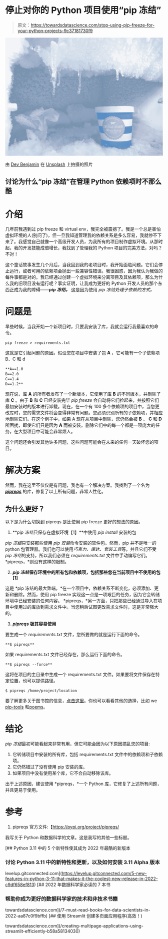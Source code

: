 # 停止对你的 Python 项目使用“pip 冻结”

> 原文：<https://towardsdatascience.com/stop-using-pip-freeze-for-your-python-projects-9c37181730f9>

![](img/8a50dff526ceba20f0e14be7d819ee59.png)

由 [Dev Benjamin](https://unsplash.com/@dev_irl?utm_source=medium&utm_medium=referral) 在 [Unsplash](https://unsplash.com?utm_source=medium&utm_medium=referral) 上拍摄的照片

## 讨论为什么“pip 冻结”在管理 Python 依赖项时不那么酷

# 介绍

几年前我遇到过 pip freeze 和 virtual env，我完全被震撼了。我是一个总是害怕虚拟环境的人(别问了)，但一旦我知道管理我的依赖关系是多么容易，我就停不下来了。我感觉自己就像一个高级开发人员，为我所有的项目制作虚拟环境。从那时起，我的开发技能成倍增长，我找到了管理我的 Python 项目的完美方法，对吗？不对！

这个童话故事发生几个月后，当我回到我的老项目时，我开始面临问题。它们会停止运行，或者可用的依赖项会抛出一些兼容性错误。我很困惑，因为我认为我做的每件事都是对的。我已经通过创建一个虚拟环境来分离项目及其依赖项，那么为什么我的旧项目没有运行呢？事实证明，让我成为更好的 Python 开发人员的那个东西正成为我的障碍——***pip 冻结。*** 这是因为使用 *pip 冻结处理子依赖的方式。*

# 问题是

早些时候，当我开始一个新项目时，只要我安装了库，我就会运行我最喜欢的命令。

```
pip freeze > requirements.txt
```

这就是它引起问题的原因。假设您在项目中安装了包 **A** ，它可能有一个子依赖项 B、C 和 d

```
**A==1.0
B==2.0
C==1.4
D==1.2**
```

现在说，库 **A** 的所有者发布了一个新版本，它使用了库 **B** 的不同版本，并删除了库 **C** 。由于 **B** 和 **C** 已经安装完毕 *pip freeze* 会自动将它们捡起来，并按照它们最初安装时的版本进行卸载。现在，在一个有 100 多个依赖项的项目中，当您更改库时，您的需求文件将会变得非常有问题。您必须识别所有的子依赖项，并相应地删除它们。在这个例子中，如果 A 现在从项目中删除，您仍然会被 **B** 、 **C** 和 **D** 所困扰，即使它们只是因为 **A** 而被安装。删除它们中的每一个都是一项庞大的任务，在大型项目中可能会非常烦人。

这个问题还会引发其他许多问题，这些问题可能会在未来的任何一天破坏您的项目。

# 解决方案

然而，我在这里不仅仅是有问题，我也有一个解决方案。我找到了一个名为 [***pipreqs***](https://pypi.org/project/pipreqs/) 的库，修复了以上所有问题，非常人性化。

## 为什么更好？

以下是为什么切换到 pipreqs 是比使用 pip freeze 更好的想法的原因。

1.  ***pip 冻结*只保存在虚拟环境【1】**中使用 *pip install* 安装的包

*pip 冻结*只安装那些使用 *pip 安装*命令安装的软件包。然而，pip 并不是唯一的 python 包管理器。我们也可以使用*巧克力*、*康达*、*套装工具*等。并且它们不受 *pip 冻结*的支持，所以我们必须在 *requirements.txt* 文件中手动编写它们。 *pipreqs，*则没有这样的限制。

2. ***pip 冻结*保存环境中的所有包和依赖项，包括那些您在当前项目中不使用的包[1]**

这是 *pip 冻结的最大弊端。*在一个项目中，依赖关系不断变化，必须添加、更新和删除。然而，使用 pip freeze 实现这一点是一项艰巨的任务，因为它会转储环境中已经安装的任何内容。 *pipreqs，*另一方面，只把那些已经通过导入在项目中使用过的库放到需求文件中。当您稍后试图更改需求文件时，这是非常强大的。

3. ***pipreqs* 极其容易使用**

要生成一个 *requirements.txt* 文件，您所要做的就是运行下面的命令。

```
**$ pipreqs**
```

如果 requirements.txt 文件已经存在，那么运行下面的命令。

```
**$ pipreqs --force**
```

这将在项目的主目录中生成一个 requirements.txt 文件。如果要将文件保存在特定位置，也可以提供路径。

```
$ pipreqs /home/project/location
```

要了解更多关于图书馆的信息，[点击这里](https://pypi.org/project/pipreqs/)。你也可以看看其他的选择，比如 we [pip-tools](https://github.com/jazzband/pip-tools) 和[poems](https://python-poetry.org/)。

# 结论

*pip 冻结*最初可能看起来非常有用，但它可能会因为以下原因搞乱您的项目:

1.  它转储项目中安装的所有库，包括 requirements.txt 文件中的依赖项和子依赖项。
2.  它仍然错过了没有使用 pip 安装的库。
3.  如果项目中没有使用某个库，它不会自动移除该库。

出于上述原因，建议使用 *pipreqs，*一个 Python 库，它修复了上述所有问题，并且更易于使用。

# 参考

1.  pipreqs 官方文件:【https://pypi.org/project/pipreqs/ 

我写关于 Python 和数据科学的文章。这是我写的其他一些标题。

[](https://levelup.gitconnected.com/5-new-features-in-python-3-11-that-makes-it-the-coolest-new-release-in-2022-c9df658ef813) [## Python 3.11 中的 5 个新特性使其成为 2022 年最酷的新版本

### 讨论 Python 3.11 中的新特性和更新，以及如何安装 3.11 Alpha 版本

levelup.gitconnected.com](https://levelup.gitconnected.com/5-new-features-in-python-3-11-that-makes-it-the-coolest-new-release-in-2022-c9df658ef813) [](/7-must-read-books-for-data-scientists-in-2022-aa87c0f9bffb) [## 2022 年数据科学家必读的 7 本书

### 帮助你成为更好的数据科学家的技术和非技术书籍

towardsdatascience.com](/7-must-read-books-for-data-scientists-in-2022-aa87c0f9bffb) [](/creating-multipage-applications-using-streamlit-efficiently-b58a58134030) [## 使用 Streamlit 创建多页面应用程序(高效！)

towardsdatascience.com](/creating-multipage-applications-using-streamlit-efficiently-b58a58134030)
